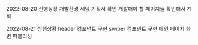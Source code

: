 2022-08-20 진행상황
개발환경 세팅
기획서 확인
개발해야 할 페이지들 확인해서 계획

2022-08-21 진행상황
header 컴포넌트 구현
swiper 컴포넌트 구현
메인 페이지 화면 퍼블리싱